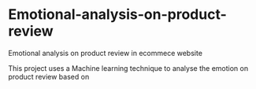 # Emotional-analysis-on-product-review
Emotional analysis on product review in ecommece website

This project uses a Machine learning technique to analyse the emotion on product review based on 
